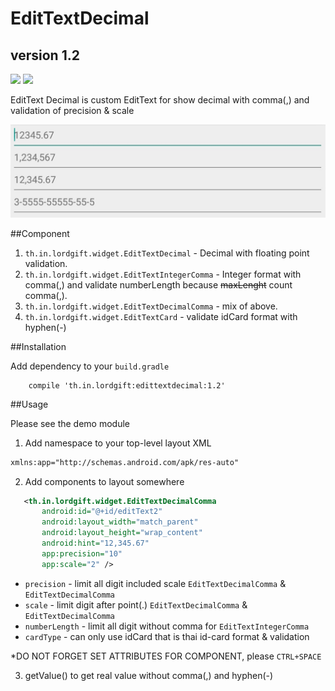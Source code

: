 # EditTextDecimal
## version 1.2

![](https://img.shields.io/badge/Java-7-orange.svg)
![](https://img.shields.io/badge/Android-aar-green.svg)

EditText Decimal is custom EditText for show decimal with comma(,) and validation of precision & scale

![Screenshot](https://github.com/lordgift/EditTextDecimal/blob/master/Screenshot.jpg)

##Component
1. `th.in.lordgift.widget.EditTextDecimal` - Decimal with floating point validation.
2. `th.in.lordgift.widget.EditTextIntegerComma` - Integer format with comma(,) and validate numberLength because ~~maxLenght~~ count comma(,).
3. `th.in.lordgift.widget.EditTextDecimalComma` - mix of above.
4. `th.in.lordgift.widget.EditTextCard` - validate idCard format with hyphen(-)

##Installation

Add dependency to your `build.gradle`

```
    compile 'th.in.lordgift:edittextdecimal:1.2'
```

##Usage

Please see the demo module

1. Add namespace to your top-level layout XML
 ```xml
 xmlns:app="http://schemas.android.com/apk/res-auto"
 ```

2. Add components to layout somewhere
 ```xml
    <th.in.lordgift.widget.EditTextDecimalComma
        android:id="@+id/editText2"
        android:layout_width="match_parent"
        android:layout_height="wrap_content"
        android:hint="12,345.67"
        app:precision="10"
        app:scale="2" />
 ```

 * `precision` - limit all digit included scale `EditTextDecimalComma` & `EditTextDecimalComma`
 * `scale` - limit digit after point(.) `EditTextDecimalComma` & `EditTextDecimalComma`
 * `numberLength` - limit all digit without comma for `EditTextIntegerComma`
 * `cardType` - can only use idCard that is thai id-card format & validation

 *DO NOT FORGET SET ATTRIBUTES FOR COMPONENT, please `CTRL+SPACE`

3. getValue() to get real value without comma(,) and hyphen(-)

